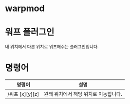 # warpmod
# 워프 플러그인

내 위치에서 다른 위치로 워프해주는 플러그인입니다.

# 명령어

|명령어|설명|
|------|---|
|/워프 [x][y][z]|원래 위치에서 해당 위치로 이동합니다.|

